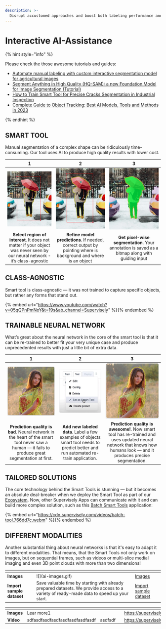 ```yaml
---
description: >-
  Disrupt accustomed approaches and boost both labeling performance and quality with the help of interactive smart tools.
---
```


# Interactive AI-Assistance

{% hint style="info" %}

Please check the those awesome tutorials and guides:

- [Automate manual labeling with custom interactive segmentation model for agricultural images](https://supervisely.com/blog/custom-smarttool-wheat/)
- [Segment Anything in High Quality (HQ-SAM): a new Foundation Model for Image Segmentation (Tutorial)](https://supervisely.com/blog/segment-anything-in-high-quality-HQ-SAM/)
- [How to Train Smart Tool for Precise Cracks Segmentation in Industrial Inspection](https://supervisely.com/blog/industrial-inspection-cracks-segmentation/)
- [Complete Guide to Object Tracking: Best AI Models, Tools and Methods in 2023](https://supervisely.com/blog/complete-guide-to-object-tracking-best-ai-models-tools-and-methods-in-2023/)
  
{% endhint %}

## SMART TOOL

Manual segmentation of a complex shape can be ridiculously time-consuming. Our tool uses AI to produce high quality results with lower cost.

|        1            | 2                    |        3     |
|:-------------------:|:-------------------:|:--------------:|
| ![](smarttool1.png) |![](smartool2.png)    |![](smarttool3.png) |
| **Select region of interest**. It does not matter if your object was never seen by our neural network - it’s class-agnostic | **Refine model predictions**. If needed, correct output by pointing where is background and where is an object|**Get pixel-wise segmentation**. Your annotation is saved as a bitmap along with guiding input  |

## CLASS-AGNOSTIC

Smart tool is class-agnostic — it was not trained to capture specific objects, but rather any forms that stand out.

{% embed url="https://www.youtube.com/watch?v=05qQPnPmNoY&t=19s&ab_channel=Supervisely" %}{% endembed %}

## TRAINABLE NEURAL NETWORK

What’s great about the neural network in the core of the smart tool is that it can be re-trained to better fit your very unique case and produce unprecedented results with just a little bit of extra data.

|        1            | 2                    |        3     |
|:-------------------:|:-------------------:|:--------------:|
|![](trainsmarttool.png)|![](trainsmarttool2.png)|![](trainsmarttool3.png) |
|**Prediction quality is bad**. Neural network in the heart of the smart tool never saw a human — it fails to produce great segmentation at first. |**Add new labeled data**. Label a few examples of objects smart tool needs to predict better and run automated re-train application.|**Prediction quality is awesome!**. Now smart tool has re-trained and uses updated neural network that knows how humans look — and it produces precise segmentation.|

## TAILORED SOLUTIONS

The core technology behind the Smart Tools is stunning — but it becomes an absolute deal-breaker when we deploy the Smart Tool as part of our [Ecosystem](https://ecosystem.supervisely.com/). Now, other Supervisely Apps can communicate with it and can build more complex solution, such as this [Batch Smart Tools](https://ecosystem.supervisely.com/apps/dev-smart-tool-batched) application:

{% embed url="https://cdn.supervisely.com/videos/batch-tool.766dd7c.webm" %}{% endembed %}

## DIFFERENT MODALITIES

Another substantial thing about neural networks is that it's easy to adapt it to different modalities. That means, that the Smart Tools not only work on images, but on sequential frames, such as videos or multi-slice medial imaging and even 3D point clouds with more than two dimensions!

<table data-view="cards">
   <thead>
      <tr>
         <th></th>
         <th></th>
         <th data-hidden data-card-target data-type="content-ref"></th>
      </tr>
   </thead>
   <tbody>
      <tr>
         <td><strong>Images</strong></td>
         <td>![](ai-images.gif)</td>
         <td><a href="Import-using-Web-UI.md">Images</a></td>
      </tr>
      <tr>
         <td><strong>Import sample dataset</strong></td>
         <td>Save valuable time by starting with already prepared datasets. We provide access to a variety of ready-made data to speed up your start.</td>
         <td><a href="Import-sample-dataset.md">Import sample dataset</a></td>
      </tr>

   </tbody>
</table>


<table data-view="cards">
    <thead>
        <tr>
            <th></th>
            <th></th>
            <th></th>
            <th data-hidden data-card-cover data-type="files"></th>
            <th data-hidden data-card-target data-type="content-ref"></th>
        </tr>
    </thead>
    <tbody>
        <tr>
            <td><strong>Images</strong></td>
            <td>Lear more1</td>
            <td></td>
            <td><a href="ai-images.gif"></a></td>
            <td><a href="images/README.md">https://supervisely.com</a></td>
        </tr>
        <tr>
            <td><strong>Video</strong></td>
            <td>sdfasdfasdfasdfasdfasdfasdfasdf</td>
            <td>asdfsdf</td>
            <td><a href="ai-video.gif"></a></td>
            <td><a href="videos/README.md">https://supervisely.com</a></td>
        </tr>
    </tbody>
</table>
